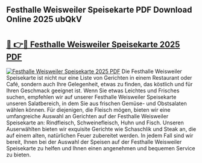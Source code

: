 ## Festhalle Weisweiler Speisekarte PDF Download Online 2025 ubQkV

# <h2><a href="http://gc5y62.nevu.top/?p=Festhalle+Weisweiler+Speisekarte">🔗 👉🔴 Festhalle Weisweiler Speisekarte 2025 PDF</a></h2>

[![Festhalle Weisweiler Speisekarte 2025 PDF](https://i.imgur.com/dBaPXMq.png)](http://gc5y62.nevu.top/?p=Festhalle+Weisweiler+Speisekarte)
Die Festhalle Weisweiler Speisekarte ist nicht nur eine Liste von Gerichten in einem Restaurant oder Café, sondern auch Ihre Gelegenheit, etwas zu finden, das köstlich und für Ihren Geschmack geeignet ist. Wenn Sie etwas Leichtes und Frisches suchen, empfehlen wir auf unserer Festhalle Weisweiler Speisekarte unseren Salatbereich, in dem Sie aus frischen Gemüse- und Obstsalaten wählen können. Für diejenigen, die Fleisch mögen, bieten wir eine umfangreiche Auswahl an Gerichten auf der Festhalle Weisweiler Speisekarte an: Rindfleisch, Schweinefleisch, Huhn und Fisch. Unseren Auserwählten bieten wir exquisite Gerichte wie Schaschlik und Steak an, die auf einem alten, natürlichen Feuer zubereitet werden. In jedem Fall sind wir bereit, Ihnen bei der Auswahl der Speisen auf der Festhalle Weisweiler Speisekarte zu helfen und Ihnen einen angenehmen und bequemen Service zu bieten.
